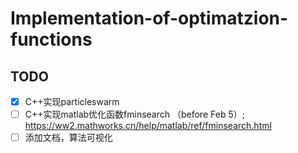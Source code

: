 # Implementation-of-optimatzion-functions
## TODO
- [X] C++实现particleswarm
- [ ] C++实现matlab优化函数fminsearch （before Feb 5）; https://ww2.mathworks.cn/help/matlab/ref/fminsearch.html
- [ ] 添加文档，算法可视化
